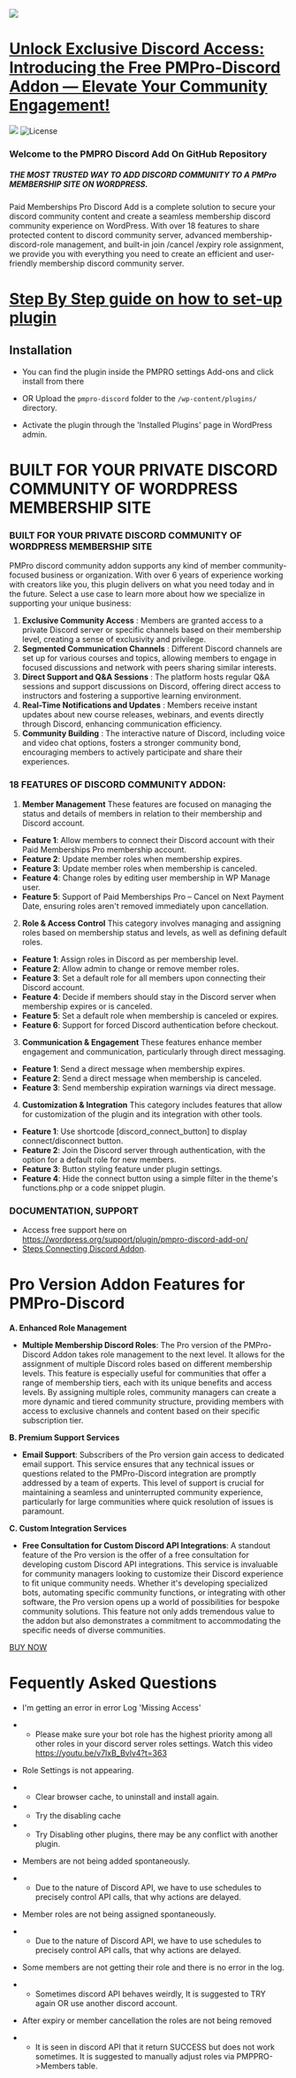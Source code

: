 
![](https://www.expresstechsoftwares.com/wp-content/uploads/paidmembershippro_discord_addon_banner.png)

  

# [Unlock Exclusive Discord Access: Introducing the Free PMPro-Discord Addon — Elevate Your Community Engagement!](https://www.expresstechsoftwares.com/step-by-step-documentation-guide-on-how-to-connect-pmpro-and-discord-server-using-discord-addon/) #

![](https://img.shields.io/badge/build-passing-green) ![License](https://img.shields.io/badge/license-GPL--2.0%2B-red.svg)

  

### Welcome to the PMPRO Discord Add On GitHub Repository

 ##### THE MOST TRUSTED WAY TO ADD DISCORD COMMUNITY TO A PMPro MEMBERSHIP SITE ON WORDPRESS.

Paid Memberships Pro Discord Add is a complete solution to secure your discord community content and create a seamless membership discord community experience on WordPress.
With over 18 features to share protected content to discord community server, advanced membership-discord-role management, and built-in join /cancel /expiry role assignment, we provide you with everything you need to create an efficient and user-friendly membership discord community server.

  

# [Step By Step guide on how to set-up plugin](https://www.expresstechsoftwares.com/step-by-step-documentation-guide-on-how-to-connect-pmpro-and-discord-server-using-discord-addon/)

## Installation

- You can find the plugin inside the PMPRO settings Add-ons and click install from there

- OR Upload the `pmpro-discord` folder to the `/wp-content/plugins/` directory.

- Activate the plugin through the 'Installed Plugins' page in WordPress admin.  

# BUILT FOR YOUR PRIVATE DISCORD COMMUNITY OF WORDPRESS MEMBERSHIP SITE
### BUILT FOR YOUR PRIVATE DISCORD COMMUNITY OF WORDPRESS MEMBERSHIP SITE
PMPro discord community addon supports any kind of member community-focused business or organization. With over 6 years of experience working with creators like you, this plugin delivers on what you need today and in the future. Select a use case to learn more about how we specialize in supporting your unique business:

 1. **Exclusive Community Access** : Members are granted access to a private Discord server or specific channels based on their membership level, creating a sense of exclusivity and privilege.
 2. **Segmented Communication Channels** : Different Discord channels are set up for various courses and topics, allowing members to engage in focused discussions and network with peers sharing similar interests.
 3. **Direct Support and Q&A Sessions** : The platform hosts regular Q&A sessions and support discussions on Discord, offering direct access to instructors and fostering a supportive learning environment.
 4. **Real-Time Notifications and Updates** : Members receive instant updates about new course releases, webinars, and events directly through Discord, enhancing communication efficiency.
 5. **Community Building** : The interactive nature of Discord, including voice and video chat options, fosters a stronger community bond, encouraging members to actively participate and share their experiences.

### 18 FEATURES OF DISCORD COMMUNITY ADDON:
 1. **Member Management**
These features are focused on managing the status and details of members in relation to their membership and Discord account.
 - **Feature 1**: Allow members to connect their Discord account with their Paid Memberships Pro membership account.
 - **Feature 2**: Update member roles when membership expires.
 - **Feature 3**: Update member roles when membership is canceled.
 -  **Feature 4**: Change roles by editing user membership in WP Manage user.
 - **Feature 5**: Support of Paid Memberships Pro – Cancel on Next Payment Date, ensuring roles aren't removed immediately upon cancellation.
2. **Role & Access Control**
This category involves managing and assigning roles based on membership status and levels, as well as defining default roles.
- **Feature 1**: Assign roles in Discord as per membership level.
- **Feature 2**: Allow admin to change or remove member roles.
- **Feature 3**: Set a default role for all members upon connecting their Discord account.
- **Feature 4**: Decide if members should stay in the Discord server when membership expires or is canceled.
- **Feature 5**: Set a default role when membership is canceled or expires.
- **Feature 6**: Support for forced Discord authentication before checkout.
3. **Communication & Engagement**
These features enhance member engagement and communication, particularly through direct messaging.
- **Feature 1**: Send a direct message when membership expires.
- **Feature 2**: Send a direct message when membership is canceled.
- **Feature 3**: Send membership expiration warnings via direct message.


4. **Customization & Integration**
This category includes features that allow for customization of the plugin and its integration with other tools.
- **Feature 1**: Use shortcode [discord_connect_button] to display connect/disconnect button.
- **Feature 2**: Join the Discord server through authentication, with the option for a default role for new members.
- **Feature 3**: Button styling feature under plugin settings.
- **Feature 4**: Hide the connect button using a simple filter in the theme's functions.php or a code snippet plugin.

### DOCUMENTATION, SUPPORT
- Access free support here on https://wordpress.org/support/plugin/pmpro-discord-add-on/ 
- [Steps Connecting Discord Addon](https://www.expresstechsoftwares.com/step-by-step-documentation-guide-on-how-to-connect-pmpro-and-discord-server-using-discord-addon/). 

# Pro Version Addon Features for PMPro-Discord
  **A. Enhanced Role Management**
- **Multiple Membership Discord Roles**: The Pro version of the PMPro-Discord Addon takes role management to the next level. It allows for the assignment of multiple Discord roles based on different membership levels. This feature is especially useful for communities that offer a range of membership tiers, each with its unique benefits and access levels. By assigning multiple roles, community managers can create a more dynamic and tiered community structure, providing members with access to exclusive channels and content based on their specific subscription tier.

**B. Premium Support Services**
- **Email Support**: Subscribers of the Pro version gain access to dedicated email support. This service ensures that any technical issues or questions related to the PMPro-Discord integration are promptly addressed by a team of experts. This level of support is crucial for maintaining a seamless and uninterrupted community experience, particularly for large communities where quick resolution of issues is paramount.

**C. Custom Integration Services**
- **Free Consultation for Custom Discord API Integrations**: A standout feature of the Pro version is the offer of a free consultation for developing custom Discord API integrations. This service is invaluable for community managers looking to customize their Discord experience to fit unique community needs. Whether it's developing specialized bots, automating specific community functions, or integrating with other software, the Pro version opens up a world of possibilities for bespoke community solutions. This feature not only adds tremendous value to the addon but also demonstrates a commitment to accommodating the specific needs of diverse communities.

[BUY NOW](https://www.expresstechsoftwares.com/checkout/?add-to-cart=19749&quantity=1&utm_source=ets_github-discord&utm_medium=ets_github_link&utm_campaign=ets_github_discord-pro&utm_content=buy_now)

# Fequently Asked Questions

- I'm getting an error in error Log 'Missing Access'

-  - Please make sure your bot role has the highest priority among all other roles in your discord server roles settings. Watch this video https://youtu.be/v7lxB_Bvlv4?t=363

- Role Settings is not appearing.

-  - Clear browser cache, to uninstall and install again.

-  - Try the disabling cache

-  - Try Disabling other plugins, there may be any conflict with another plugin.

- Members are not being added spontaneously.

-  - Due to the nature of Discord API, we have to use schedules to precisely control API calls, that why actions are delayed.

- Member roles are not being assigned spontaneously.

-  - Due to the nature of Discord API, we have to use schedules to precisely control API calls, that why actions are delayed.

- Some members are not getting their role and there is no error in the log.

-  - Sometimes discord API behaves weirdly, It is suggested to TRY again OR use another discord account.

- After expiry or member cancellation the roles are not being removed

-  - It is seen in discord API that it return SUCCESS but does not work sometimes. It is suggested to manually adjust roles via PMPPRO->Members table.